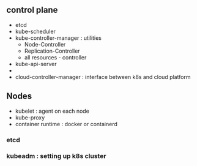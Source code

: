 ## control plane
- etcd
- kube-scheduler
- kube-controller-manager : utilities 
    - Node-Controller
    - Replication-Controller
    - all resources - controller
- kube-api-server
-  
- cloud-controller-manager : interface between k8s and cloud platform

## Nodes
- kubelet : agent on each node
- kube-proxy
- container runtime : docker or containerd

### etcd

### kubeadm : setting up k8s cluster

